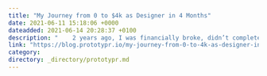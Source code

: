 ```yaml
---
title: "My Journey from 0 to $4k as Designer in 4 Months"
date: 2021-06-11 15:18:06 +0000
dateadded: 2021-06-14 20:28:37 +0100
description: "    2 years ago, I was financially broke, didn’t complete university, no job, no social life.  Continue reading on Prototypr »  "
link: "https://blog.prototypr.io/my-journey-from-0-to-4k-as-designer-in-4-months-f3a332f17d50?source=rss----eb297ea1161a---4"
category:
directory: _directory/prototypr.md
---
```

